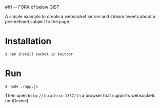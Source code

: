 #h1 -- FORK of below GIST

A simple example to create a websocket server and stream tweets about a pre-defined subject to the page.

# Installation

    $ npm install socket.io twitter

# Run

    $ node ./app.js

Then open `http://localhost:1337/` in a browser that supports websockets (or iDevice).